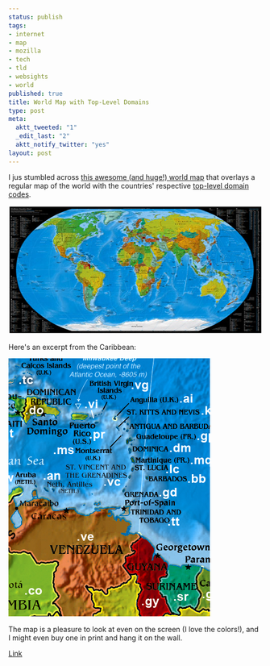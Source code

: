 ```yaml
--- 
status: publish
tags: 
- internet
- map
- mozilla
- tech
- tld
- websights
- world
published: true
title: World Map with Top-Level Domains
type: post
meta: 
  aktt_tweeted: "1"
  _edit_last: "2"
  aktt_notify_twitter: "yes"
layout: post
---
```

I jus stumbled across <a href="http://www.visibone.com/countries/">this awesome (and huge!) world map</a> that overlays a regular map of the world with the countries' respective <a href="http://en.wikipedia.org/wiki/List_of_Internet_top-level_domains">top-level domain codes</a>.

<img src="/media/wp/2009/07/countrychart_510.jpg" alt="Country Chart" title="Country Chart" width="510" height="255" class="alignnone size-full wp-image-2337" />

Here's an excerpt from the Caribbean:

<img src="/media/wp/2009/07/caribbean_400.jpg" alt="Caribbean countries, excerpt" title="Caribbean countries, excerpt" width="400" height="512" class="alignnone size-full wp-image-2338" />

The map is a pleasure to look at even on the screen (I love the colors!), and I might even buy one in print and hang it on the wall.

<a href="http://www.visibone.com/countries/">Link</a>
